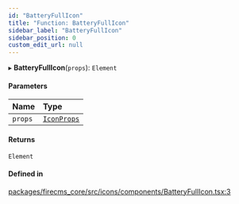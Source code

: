 ```yaml
---
id: "BatteryFullIcon"
title: "Function: BatteryFullIcon"
sidebar_label: "BatteryFullIcon"
sidebar_position: 0
custom_edit_url: null
---
```


▸ **BatteryFullIcon**(`props`): `Element`

#### Parameters

| Name | Type |
| :------ | :------ |
| `props` | [`IconProps`](../types/IconProps.md) |

#### Returns

`Element`

#### Defined in

[packages/firecms_core/src/icons/components/BatteryFullIcon.tsx:3](https://github.com/FireCMSco/firecms/blob/d45f3739/packages/firecms_core/src/icons/components/BatteryFullIcon.tsx#L3)
